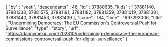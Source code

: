 {
  "by" : "veeti",
  "descendants" : 46,
  "id" : 37880635,
  "kids" : [ 37881140, 37881333, 37881575, 37881191, 37881182, 37881359, 37881019, 37881381, 37881440, 37881453, 37881439 ],
  "score" : 184,
  "time" : 1697293006,
  "title" : "Undermining Democracy: The EU Commission's Controversial Push for Surveillance",
  "type" : "story",
  "url" : "https://dannymekic.com/202310/undermining-democracy-the-european-commissions-controversial-push-for-digital-surveillance"
}
